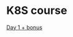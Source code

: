 # K8S course

[Day 1 + bonus](https://github.com/LilianAndres/k8s-course/blob/main/day-one/README.md)
